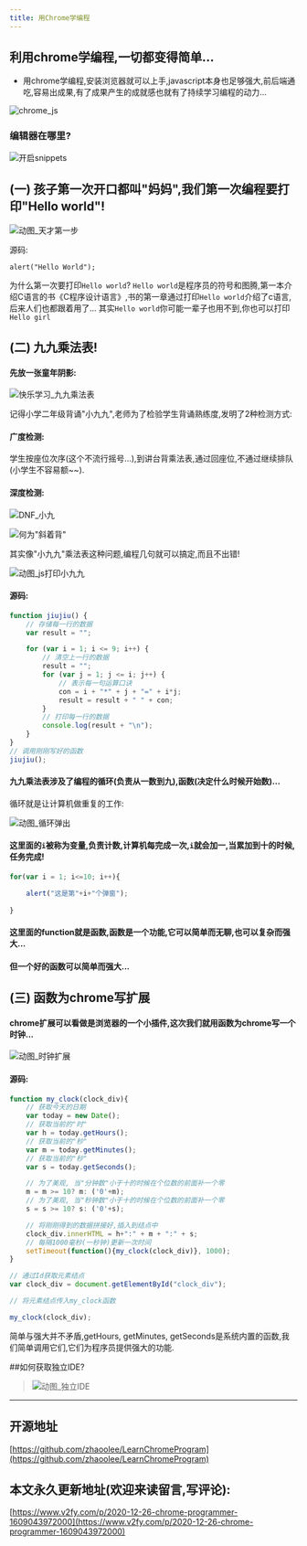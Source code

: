 ```yaml
---
title: 用Chrome学编程
---
```






## 利用chrome学编程,一切都变得简单...
- 用chrome学编程,安装浏览器就可以上手,javascript本身也足够强大,前后端通吃,容易出成果,有了成果产生的成就感也就有了持续学习编程的动力...


![chrome_js](https://www.v2fy.com/asset/0i/jikemiji/jikemiji-md/2020-12-26-chrome-programmer-1609043972000.assets/3203841-caca2201163e8dd9.png)


### 编辑器在哪里?
![开启snippets](https://www.v2fy.com/asset/0i/jikemiji/jikemiji-md/2020-12-26-chrome-programmer-1609043972000.assets/3203841-94c224c203a10779.jpg)



## (一) 孩子第一次开口都叫"妈妈",我们第一次编程要打印"Hello world"!


![动图_天才第一步](https://www.v2fy.com/asset/0i/jikemiji/jikemiji-md/2020-12-26-chrome-programmer-1609043972000.assets/3203841-dfed97c78db9f5ad.gif)

源码:
```
alert("Hello World");
```


为什么第一次要打印`Hello world`?
`Hello world`是程序员的符号和图腾,第一本介绍C语言的书《C程序设计语言》,书的第一章通过打印`Hello world`介绍了c语言,后来人们也都跟着用了... 其实`Hello world`你可能一辈子也用不到,你也可以打印`Hello girl`

##  (二) 九九乘法表!

#### 先放一张童年阴影:

![快乐学习_九九乘法表](https://www.v2fy.com/asset/0i/jikemiji/jikemiji-md/2020-12-26-chrome-programmer-1609043972000.assets/3203841-6b90d5f7a39c7a50.png)


记得小学二年级背诵"小九九",老师为了检验学生背诵熟练度,发明了2种检测方式:

#### 广度检测:

学生按座位次序(这个不流行摇号...),到讲台背乘法表,通过回座位,不通过继续排队(小学生不容易额~~).

#### 深度检测:

![DNF_小九](https://www.v2fy.com/asset/0i/jikemiji/jikemiji-md/2020-12-26-chrome-programmer-1609043972000.assets/3203841-c12bc3e2f131c6fd.jpg)


![何为"斜着背"](https://www.v2fy.com/asset/0i/jikemiji/jikemiji-md/2020-12-26-chrome-programmer-1609043972000.assets/3203841-47e061e8321d1f36.jpg)

其实像"小九九"乘法表这种问题,编程几句就可以搞定,而且不出错!



![动图_js打印小九九](https://www.v2fy.com/asset/0i/jikemiji/jikemiji-md/2020-12-26-chrome-programmer-1609043972000.assets/3203841-7a02ba88aa84a3b4.gif)

#### 源码:
```javascript
function jiujiu() {
    // 存储每一行的数据
    var result = "";

    for (var i = 1; i <= 9; i++) {
        // 清空上一行的数据
        result = "";
        for (var j = 1; j <= i; j++) {
            // 表示每一句运算口诀
            con = i + "*" + j + "=" + i*j;          
            result = result + " " + con;
        }
        // 打印每一行的数据
        console.log(result + "\n");       
    }
}
// 调用刚刚写好的函数
jiujiu();
```



#### 九九乘法表涉及了编程的循环(负责从一数到九),函数(决定什么时候开始数)...

循环就是让计算机做重复的工作:


![动图_循环弹出](https://www.v2fy.com/asset/0i/jikemiji/jikemiji-md/2020-12-26-chrome-programmer-1609043972000.assets/3203841-6dcac29a90137748.gif)



#### 这里面的`i`被称为变量,负责计数,计算机每完成一次,`i`就会加一,当累加到十的时候,任务完成!

```javascript
for(var i = 1; i<=10; i++){

    alert("这是第"+i+"个弹窗");
    
}

```
#### 这里面的function就是函数,函数是一个功能,它可以简单而无聊,也可以复杂而强大...

#### 但一个好的函数可以简单而强大...

## (三) 函数为chrome写扩展


#### chrome扩展可以看做是浏览器的一个小插件,这次我们就用函数为chrome写一个时钟...


![动图_时钟扩展](https://www.v2fy.com/asset/0i/jikemiji/jikemiji-md/2020-12-26-chrome-programmer-1609043972000.assets/3203841-78ab22ae11b14df4.gif)



#### 源码:
```javascript
function my_clock(clock_div){
	// 获取今天的日期	
	var today = new Date();
	// 获取当前的"时"	
	var h = today.getHours();
	// 获取当前的"秒"	
	var m = today.getMinutes();
	// 获取当前的"秒"	
	var s = today.getSeconds();

	// 为了美观, 当"分钟数"小于十的时候在个位数的前面补一个零
	m = m >= 10? m: ('0'+m);
	// 为了美观, 当"秒钟数"小于十的时候在个位数的前面补一个零
	s = s >= 10? s: ('0'+s);

	// 将刚刚得到的数据拼接好,插入到结点中
	clock_div.innerHTML = h+":" + m + ":" + s;
	// 每隔1000毫秒(一秒钟)更新一次时间	
	setTimeout(function(){my_clock(clock_div)}, 1000);
}

// 通过Id获取元素结点
var clock_div = document.getElementById("clock_div");

// 将元素结点传入my_clock函数

my_clock(clock_div);

```


简单与强大并不矛盾,getHours, getMinutes, getSeconds是系统内置的函数,我们简单调用它们,它们为程序员提供强大的功能.


##如何获取独立IDE?



> ![动图_独立IDE](https://www.v2fy.com/asset/0i/jikemiji/jikemiji-md/2020-12-26-chrome-programmer-1609043972000.assets/3203841-dc9bb5ed3322b07f.gif)


---




## 开源地址





[https://github.com/zhaoolee/LearnChromeProgram](https://github.com/zhaoolee/LearnChromeProgram)



## 本文永久更新地址(欢迎来读留言,写评论):

[https://www.v2fy.com/p/2020-12-26-chrome-programmer-1609043972000](https://www.v2fy.com/p/2020-12-26-chrome-programmer-1609043972000)